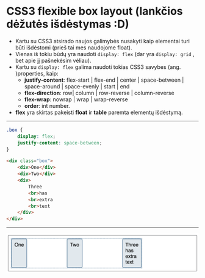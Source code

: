 # CSS3 flexible box layout (lankčios dėžutės išdėstymas :D)

* Kartu su CSS3 atsirado naujos galimybės nusakyti kaip elementai turi būti išdėstomi (prieš tai mes naudojome float).
* Vienas iš tokiu būdų yra naudoti `display: flex` (dar yra `display: grid` , bet apie jį pašnekėsim vėliau).
* Kartu su `display: flex` galima naudoti tokias CSS3 savybes (ang. )properties, kaip:
    * **justify-content**: flex-start | flex-end | center | space-between |
space-around | space-evenly | start | end
    * **flex-direction**: row| column | row-reverse | column-reverse
    * **flex-wrap**: nowrap | wrap | wrap-reverse
    * **order**: int number.
* **flex** yra skirtas pakeisti **float** ir **table** paremta elementų išdėstymą. 

---

```css
.box {
    display: flex;
    justify-content: space-between;
}
```

```html
<div class="box">
    <div>One</div>
    <div>Two</div>
    <div>
        Three
        <br>has
        <br>extra
        <br>text
    </div>
</div>
```

---

![Flex](image/flex_space_between.png)